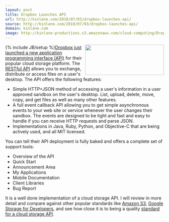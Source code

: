 ```yaml
---
layout: post
title: Dropbox Launches API
url: http://kinlane.com/2010/07/03/dropbox-launches-api/
source: http://kinlane.com/2010/07/03/dropbox-launches-api/
domain: kinlane.com
image: http://kinlane-productions.s3.amazonaws.com/cloud-computing/DropBox-Developers.PNG
---
```

{% include JB/setup %}<a href="http://kinlane-productions.s3.amazonaws.com/cloud-computing/DropBox-Developers.PNG" target="_blank"><img class="alignnone c1" title="Dropbox" src="http://kinlane-productions.s3.amazonaws.com/cloud-computing/DropBox-Developers.PNG" alt="" width="250" height="97" align="right" />Dropbox just launched a new application programming interface (API)</a> for their popular cloud storage platform. The <a href="http://en.wikipedia.org/wiki/Representational_State_Transfer" target="_blank">RESTful API</a> allows you to exchange, distribute or access files on a user's desktop. The API offers the following features:
<ul class="mainlist">
     <li>Simple HTTP+JSON method of accessing a user's information in a user approved sandbox on the user's desktop. List, upload, delete, move, copy, and get files as well as many other features.
     </li>
     <li>A full event callback API allowing you to get simple asynchronous events to your web site or service whenever the user changes their sandbox. The events are designed to be tight and fast and easy to handle if you can receive HTTP requests and parse JSON.
     </li>
     <li>Implementations in Java, Ruby, Python, and Objective-C that are being actively used, and all MIT licensed.
     </li>
</ul>You can tell their API deployment is fully baked and offers a complete set of support tools:
<ul class="mainlist">
     <li>Overview of the API
     </li>
     <li>Quick Start
     </li>
     <li>Announcement Area
     </li>
     <li>My Applications
     </li>
     <li>Mobile Documentation
     </li>
     <li>Client Libraries
     </li>
     <li>Bug Report
     </li>
</ul>It is a well done implementation of a cloud storage API. I will review in more detail and compare against other popular standards like <a href="http://www.kinlane.com/category/amazon/amazon-s3/">Amazon S3</a>, <a href="http://www.kinlane.com/category/google/google-storage-for-developers/">Google Storage for Developers</a>, and see how close it is to being a quality <a href="http://www.kinlane.com/2010/06/cloud-storage-api-standard/">standard for a cloud storage API</a>.
